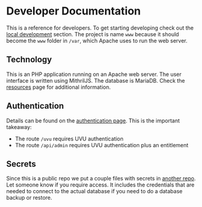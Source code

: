 # Developer Documentation

This is a reference for developers. To get starting developing check out the [local development](local.md) section. The project is name `www` because it should become the `www` folder in `/var`, which Apache uses to run the web server.

## Technology

This is an PHP application running on an Apache web server. The user interface is written using MithrilJS. The database is MariaDB. Check the [resources](resources.md) page for additional information.

## Authentication

Details can be found on the [authentication page](authentication.md). This is the important takeaway:
* The route `/uvu` requires UVU authentication
* The route `/api/admin` requires UVU authentication plus an entitlement

## Secrets

Since this is a public repo we put a couple files with secrets in [another repo](https://github.com/mvndaai/crfs-secrets/). Let someone know if you require access. It includes the credentials that are needed to connect to the actual database if you need to do a database backup or restore.
